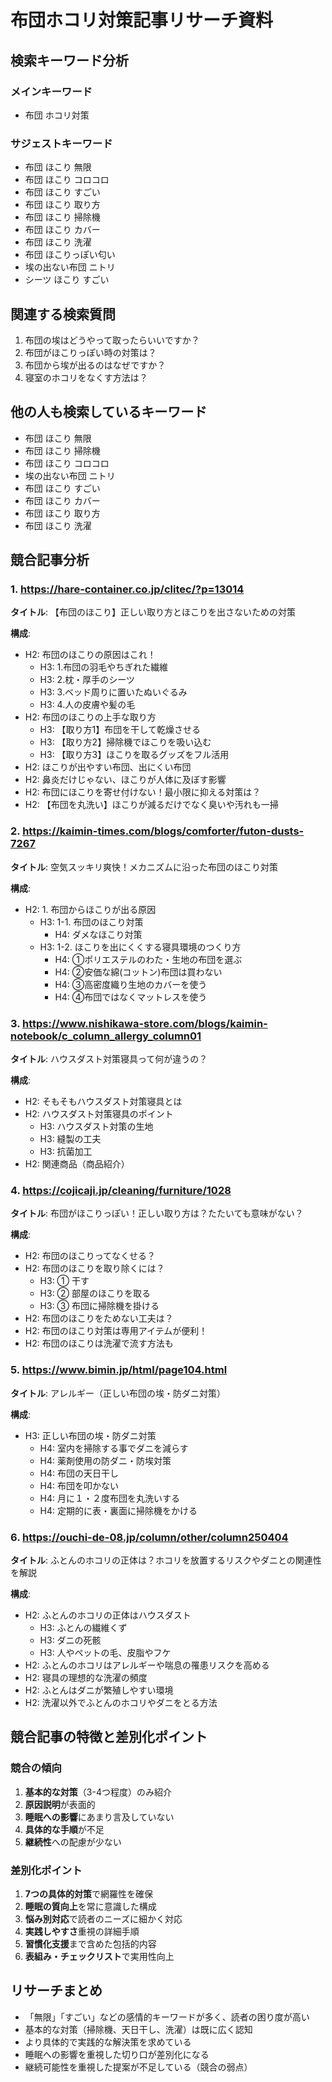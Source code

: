 # 布団ホコリ対策記事リサーチ資料

## 検索キーワード分析

### メインキーワード
- 布団 ホコリ対策

### サジェストキーワード
- 布団 ほこり 無限
- 布団 ほこり コロコロ
- 布団 ほこり すごい
- 布団 ほこり 取り方
- 布団 ほこり 掃除機
- 布団 ほこり カバー
- 布団 ほこり 洗濯
- 布団 ほこりっぽい匂い
- 埃の出ない布団 ニトリ
- シーツ ほこり すごい

## 関連する検索質問

1. 布団の埃はどうやって取ったらいいですか？
2. 布団がほこりっぽい時の対策は？
3. 布団から埃が出るのはなぜですか？
4. 寝室のホコリをなくす方法は？

## 他の人も検索しているキーワード

- 布団 ほこり 無限
- 布団 ほこり 掃除機
- 布団 ほこり コロコロ
- 埃の出ない布団 ニトリ
- 布団 ほこり すごい
- 布団 ほこり カバー
- 布団 ほこり 取り方
- 布団 ほこり 洗濯

## 競合記事分析

### 1. https://hare-container.co.jp/clitec/?p=13014
**タイトル**: 【布団のほこり】正しい取り方とほこりを出さないための対策

**構成**:
- H2: 布団のほこりの原因はこれ！
  - H3: 1.布団の羽毛やちぎれた繊維
  - H3: 2.枕・厚手のシーツ
  - H3: 3.ベッド周りに置いたぬいぐるみ
  - H3: 4.人の皮膚や髪の毛
- H2: 布団のほこりの上手な取り方
  - H3: 【取り方1】布団を干して乾燥させる
  - H3: 【取り方2】掃除機でほこりを吸い込む
  - H3: 【取り方3】ほこりを取るグッズをフル活用
- H2: ほこりが出やすい布団、出にくい布団
- H2: 鼻炎だけじゃない、ほこりが人体に及ぼす影響
- H2: 布団にほこりを寄せ付けない！最小限に抑える対策は？
- H2: 【布団を丸洗い】ほこりが減るだけでなく臭いや汚れも一掃

### 2. https://kaimin-times.com/blogs/comforter/futon-dusts-7267
**タイトル**: 空気スッキリ爽快！メカニズムに沿った布団のほこり対策

**構成**:
- H2: 1. 布団からほこりが出る原因
  - H3: 1-1. 布団のほこり対策
    - H4: ダメなほこり対策
  - H3: 1-2. ほこりを出にくくする寝具環境のつくり方
    - H4: ①ポリエステルのわた・生地の布団を選ぶ
    - H4: ②安価な綿(コットン)布団は買わない
    - H4: ③高密度織り生地のカバーを使う
    - H4: ④布団ではなくマットレスを使う

### 3. https://www.nishikawa-store.com/blogs/kaimin-notebook/c_column_allergy_column01
**タイトル**: ハウスダスト対策寝具って何が違うの？

**構成**:
- H2: そもそもハウスダスト対策寝具とは
- H2: ハウスダスト対策寝具のポイント
  - H3: ハウスダスト対策の生地
  - H3: 縫製の工夫
  - H3: 抗菌加工
- H2: 関連商品（商品紹介）

### 4. https://cojicaji.jp/cleaning/furniture/1028
**タイトル**: 布団がほこりっぽい！正しい取り方は？たたいても意味がない？

**構成**:
- H2: 布団のほこりってなくせる？
- H2: 布団のほこりを取り除くには？
  - H3: ① 干す
  - H3: ② 部屋のほこりを取る
  - H3: ③ 布団に掃除機を掛ける
- H2: 布団のほこりをためない工夫は？
- H2: 布団のほこり対策は専用アイテムが便利！
- H2: 布団のほこりは洗濯で流す方法も

### 5. https://www.bimin.jp/html/page104.html
**タイトル**: アレルギー（正しい布団の埃・防ダニ対策）

**構成**:
- H3: 正しい布団の埃・防ダニ対策
  - H4: 室内を掃除する事でダニを減らす
  - H4: 薬剤使用の防ダニ・防埃対策
  - H4: 布団の天日干し
  - H4: 布団を叩かない
  - H4: 月に１・２度布団を丸洗いする
  - H4: 定期的に表・裏面に掃除機をかける

### 6. https://ouchi-de-08.jp/column/other/column250404
**タイトル**: ふとんのホコリの正体は？ホコリを放置するリスクやダニとの関連性を解説

**構成**:
- H2: ふとんのホコリの正体はハウスダスト
  - H3: ふとんの繊維くず
  - H3: ダニの死骸
  - H3: 人やペットの毛、皮脂やフケ
- H2: ふとんのホコリはアレルギーや喘息の罹患リスクを高める
- H2: 寝具の理想的な洗濯の頻度
- H2: ふとんはダニが繁殖しやすい環境
- H2: 洗濯以外でふとんのホコリやダニをとる方法

## 競合記事の特徴と差別化ポイント

### 競合の傾向
1. **基本的な対策**（3-4つ程度）のみ紹介
2. **原因説明**が表面的
3. **睡眠への影響**にあまり言及していない
4. **具体的な手順**が不足
5. **継続性**への配慮が少ない

### 差別化ポイント
1. **7つの具体的対策**で網羅性を確保
2. **睡眠の質向上**を常に意識した構成
3. **悩み別対応**で読者のニーズに細かく対応
4. **実践しやすさ**重視の詳細手順
5. **習慣化支援**まで含めた包括的内容
6. **表組み・チェックリスト**で実用性向上

## リサーチまとめ

- 「無限」「すごい」などの感情的キーワードが多く、読者の困り度が高い
- 基本的な対策（掃除機、天日干し、洗濯）は既に広く認知
- より具体的で実践的な解決策を求めている
- 睡眠への影響を重視した切り口が差別化になる
- 継続可能性を重視した提案が不足している（競合の弱点）